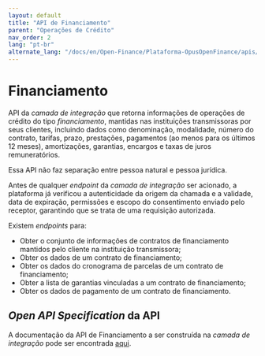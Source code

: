 ```yaml
---
layout: default
title: "API de Financiamento"
parent: "Operações de Crédito"
nav_order: 2
lang: "pt-br"
alternate_lang: "/docs/en/Open-Finance/Plataforma-OpusOpenFinance/apis/Financiamento/"
---
```


# Financiamento

API da *camada de integração* que retorna informações de operações de crédito do tipo *financiamento*, mantidas nas instituições transmissoras por seus clientes, incluindo dados como denominação, modalidade, número do contrato, tarifas, prazo, prestações, pagamentos (ao menos para os últimos 12 meses), amortizações, garantias, encargos e taxas de juros remuneratórios.

Essa API não faz separação entre pessoa natural e pessoa jurídica.

Antes de qualquer *endpoint* da *camada de integração* ser acionado, a plataforma já verificou a autenticidade da origem da chamada e a validade, data de expiração, permissões e escopo do consentimento enviado pelo receptor, garantindo que se trata de uma requisição autorizada.

Existem *endpoints* para:

- Obter o conjunto de informações de contratos de financiamento mantidos pelo cliente na instituição transmissora;
- Obter os dados de um contrato de financiamento;
- Obter os dados do cronograma de parcelas de um contrato de financiamento;
- Obter a lista de garantias vinculadas a um contrato de financiamento;
- Obter os dados de pagamento de um contrato de financiamento.

## *Open API Specification* da API

A documentação da API de Financiamento a ser construída na *camada de integração* pode ser encontrada [aqui][API-Financiamento].

[API-Financiamento]: ../../../../swagger-ui/index.html?api=Financiamento
